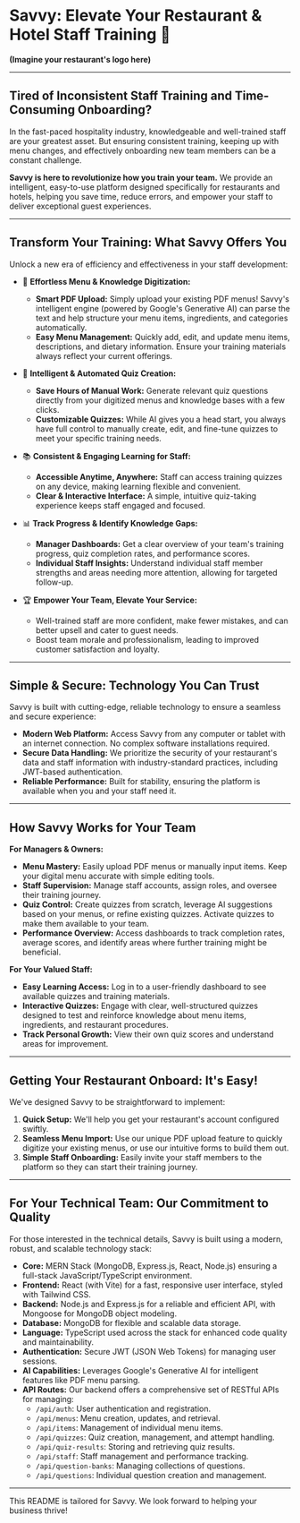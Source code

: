 # Savvy: Elevate Your Restaurant & Hotel Staff Training 🚀

**(Imagine your restaurant's logo here)**

---

## Tired of Inconsistent Staff Training and Time-Consuming Onboarding?

In the fast-paced hospitality industry, knowledgeable and well-trained staff are your greatest asset. But ensuring consistent training, keeping up with menu changes, and effectively onboarding new team members can be a constant challenge.

**Savvy is here to revolutionize how you train your team.** We provide an intelligent, easy-to-use platform designed specifically for restaurants and hotels, helping you save time, reduce errors, and empower your staff to deliver exceptional guest experiences.

---

## Transform Your Training: What Savvy Offers You

Unlock a new era of efficiency and effectiveness in your staff development:

- 🌟 **Effortless Menu & Knowledge Digitization:**

  - **Smart PDF Upload:** Simply upload your existing PDF menus! Savvy's intelligent engine (powered by Google's Generative AI) can parse the text and help structure your menu items, ingredients, and categories automatically.
  - **Easy Menu Management:** Quickly add, edit, and update menu items, descriptions, and dietary information. Ensure your training materials always reflect your current offerings.

- 🧠 **Intelligent & Automated Quiz Creation:**

  - **Save Hours of Manual Work:** Generate relevant quiz questions directly from your digitized menus and knowledge bases with a few clicks.
  - **Customizable Quizzes:** While AI gives you a head start, you always have full control to manually create, edit, and fine-tune quizzes to meet your specific training needs.

- 📚 **Consistent & Engaging Learning for Staff:**

  - **Accessible Anytime, Anywhere:** Staff can access training quizzes on any device, making learning flexible and convenient.
  - **Clear & Interactive Interface:** A simple, intuitive quiz-taking experience keeps staff engaged and focused.

- 📊 **Track Progress & Identify Knowledge Gaps:**

  - **Manager Dashboards:** Get a clear overview of your team's training progress, quiz completion rates, and performance scores.
  - **Individual Staff Insights:** Understand individual staff member strengths and areas needing more attention, allowing for targeted follow-up.

- 🏆 **Empower Your Team, Elevate Your Service:**
  - Well-trained staff are more confident, make fewer mistakes, and can better upsell and cater to guest needs.
  - Boost team morale and professionalism, leading to improved customer satisfaction and loyalty.

---

## Simple & Secure: Technology You Can Trust

Savvy is built with cutting-edge, reliable technology to ensure a seamless and secure experience:

- **Modern Web Platform:** Access Savvy from any computer or tablet with an internet connection. No complex software installations required.
- **Secure Data Handling:** We prioritize the security of your restaurant's data and staff information with industry-standard practices, including JWT-based authentication.
- **Reliable Performance:** Built for stability, ensuring the platform is available when you and your staff need it.

---

## How Savvy Works for Your Team

**For Managers & Owners:**

- **Menu Mastery:** Easily upload PDF menus or manually input items. Keep your digital menu accurate with simple editing tools.
- **Staff Supervision:** Manage staff accounts, assign roles, and oversee their training journey.
- **Quiz Control:** Create quizzes from scratch, leverage AI suggestions based on your menus, or refine existing quizzes. Activate quizzes to make them available to your team.
- **Performance Overview:** Access dashboards to track completion rates, average scores, and identify areas where further training might be beneficial.

**For Your Valued Staff:**

- **Easy Learning Access:** Log in to a user-friendly dashboard to see available quizzes and training materials.
- **Interactive Quizzes:** Engage with clear, well-structured quizzes designed to test and reinforce knowledge about menu items, ingredients, and restaurant procedures.
- **Track Personal Growth:** View their own quiz scores and understand areas for improvement.

---

## Getting Your Restaurant Onboard: It's Easy!

We've designed Savvy to be straightforward to implement:

1.  **Quick Setup:** We'll help you get your restaurant's account configured swiftly.
2.  **Seamless Menu Import:** Use our unique PDF upload feature to quickly digitize your existing menus, or use our intuitive forms to build them out.
3.  **Simple Staff Onboarding:** Easily invite your staff members to the platform so they can start their training journey.

---

## For Your Technical Team: Our Commitment to Quality

For those interested in the technical details, Savvy is built using a modern, robust, and scalable technology stack:

- **Core:** MERN Stack (MongoDB, Express.js, React, Node.js) ensuring a full-stack JavaScript/TypeScript environment.
- **Frontend:** React (with Vite) for a fast, responsive user interface, styled with Tailwind CSS.
- **Backend:** Node.js and Express.js for a reliable and efficient API, with Mongoose for MongoDB object modeling.
- **Database:** MongoDB for flexible and scalable data storage.
- **Language:** TypeScript used across the stack for enhanced code quality and maintainability.
- **Authentication:** Secure JWT (JSON Web Tokens) for managing user sessions.
- **AI Capabilities:** Leverages Google's Generative AI for intelligent features like PDF menu parsing.
- **API Routes:** Our backend offers a comprehensive set of RESTful APIs for managing:
  - `/api/auth`: User authentication and registration.
  - `/api/menus`: Menu creation, updates, and retrieval.
  - `/api/items`: Management of individual menu items.
  - `/api/quizzes`: Quiz creation, management, and attempt handling.
  - `/api/quiz-results`: Storing and retrieving quiz results.
  - `/api/staff`: Staff management and performance tracking.
  - `/api/question-banks`: Managing collections of questions.
  - `/api/questions`: Individual question creation and management.

---

This README is tailored for Savvy. We look forward to helping your business thrive!
